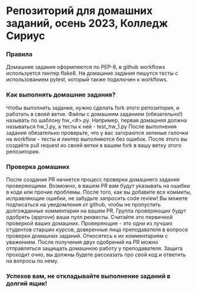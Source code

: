 # Репозиторий для домашних заданий, осень 2023, Колледж Сириус
### Правила
Домашние задания оформляются по PEP-8, в github workflows используется линтер flake8. На домашние задания пишутся тесты с использованием pytest, который также подключен к workflows.
### Как выполнять домашние задания?
Чтобы выполнить задание, нужно сделать fork этого репозитория, и работать в своей ветке.
Файлы с домашним заданием (обязательно!) называть по шаблону hw_<#>.py. Например, первая домашняя должна называться hw_1.py, а тесты к ней - test_hw_1.py
После выполнения задания обязательно проверьте, что у вас загораются зеленые галочки на workflow - тесты и линтер выполняются без ошибок.
После этого вы создаёте pull request из своей ветки в вашем fork в вашу ветку этого репозитория.
### Проверка домашних
После создания PR начнется процесс проверки домашнего задания проверяющими. Возможно, в вашем PR вам будут указывать на ошибки в коде или прочие проблемы. После того, как вы добавите все коммиты, исправляющие ошибки, не забудьте запросить code review! Вы можете подписаться на уведомления от github, чтобы не пропустить долгожданные комментарии на вашем PR.
Группа проверяющих будут одобрять (approve) ваши пулл реквесты. Считайте это первичной проверкой ваших домашних. Проверяющие - это одни из лучших студентов старших курсов, доверенные лица преподавателя в вопросе проверки домашних заданий. Относитесь к их комментариям с уважением. 
После получения двух одобрений на PR можно отправляться защищать домашнюю работу у преподавателя. Защита проходит очно, вы должны будете рассказать про свой код и ответить на вопросы по нему.
### Успехов вам, не откладывайте выполнение заданий в долгий ящик!
